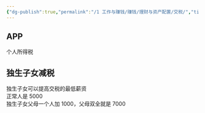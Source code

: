```yaml
---
{"dg-publish":true,"permalink":"/1 工作与赚钱/赚钱/理财与资产配置/交税/","title":"交税"}
---
```



## APP
个人所得税
## 独生子女减税
独生子女可以提高交税的最低薪资  
正常人是 5000  
独生子女父母一个人加 1000，父母双全就是 7000
